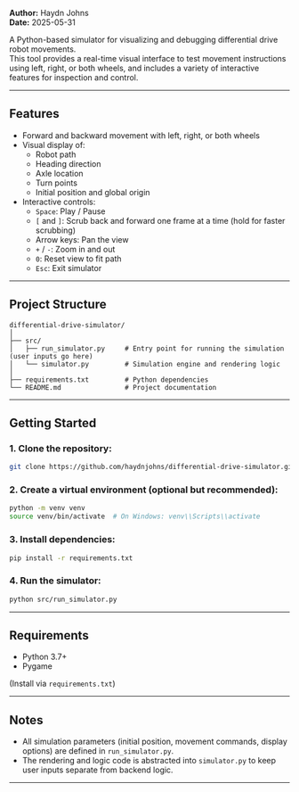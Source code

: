 **Author:** Haydn Johns  
**Date:** 2025-05-31

A Python-based simulator for visualizing and debugging differential drive robot movements.  
This tool provides a real-time visual interface to test movement instructions using left, right, or both wheels, and includes a variety of interactive features for inspection and control.

---

## Features

- Forward and backward movement with left, right, or both wheels
- Visual display of:
  - Robot path
  - Heading direction
  - Axle location
  - Turn points
  - Initial position and global origin
- Interactive controls:
  - `Space`: Play / Pause
  - `[` and `]`: Scrub back and forward one frame at a time (hold for faster scrubbing)
  - Arrow keys: Pan the view
  - `+` / `-`: Zoom in and out
  - `0`: Reset view to fit path
  - `Esc`: Exit simulator

---

## Project Structure

```
differential-drive-simulator/
│
├── src/
│   ├── run_simulator.py     # Entry point for running the simulation (user inputs go here)
│   └── simulator.py         # Simulation engine and rendering logic
│
├── requirements.txt         # Python dependencies
└── README.md                # Project documentation
```

---

## Getting Started

### 1. Clone the repository:

```bash
git clone https://github.com/haydnjohns/differential-drive-simulator.git ~/differential-drive-simulator/
```

### 2. Create a virtual environment (optional but recommended):

```bash
python -m venv venv
source venv/bin/activate  # On Windows: venv\\Scripts\\activate
```

### 3. Install dependencies:

```bash
pip install -r requirements.txt
```

### 4. Run the simulator:

```bash
python src/run_simulator.py
```

---

## Requirements

- Python 3.7+
- Pygame

(Install via `requirements.txt`)

---

## Notes

- All simulation parameters (initial position, movement commands, display options) are defined in `run_simulator.py`.
- The rendering and logic code is abstracted into `simulator.py` to keep user inputs separate from backend logic.

---
